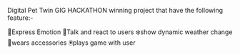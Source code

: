 Digital Pet Twin
GIG HACKATHON  winning project that have the following feature:-

🐶Express Emotion
🎤Talk and react to users
❄️show dynamic  weather change
👘wears accessories
🖲️plays game with user
